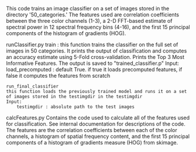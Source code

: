 This code trains an image classifier on a set of images stored in the directory '50_categories.' The features used are correlation coefficients between the three color channels (1-3), a 2-D FFT-based estimate of spectral power in 12 spectral frequency bins (4-16), and the first 15 principal components of the histogram of gradients (HOG).

runClassifier.py
	train : this function trains the classifier on the full set of images in 50 categories. It prints the output of classification and computes an accuracy estimate using 5-Fold cross-validation. Prints the Top 3 Most Informative Features. The output is saved to "trained_classifier.p"
	Input:
		load_precomputed : default True. if true it loads precomputed features, if false it computes the features from scratch

	run_final_classifier
	this function loads the previously trained model and runs it on a set of images stored in the testimgdir in the testimgdir
	Input:
		testimgdir : absolute path to the test images

calcFeatures.py
	Contains the code used to calculate all of the features used for classification. See internal documentation for descriptions of the code. The features are the correlation coefficients between each of the color channels, a histogram of spatial frequency content, and the first 15 principal components of a histogram of gradients measure (HOG) from skimage.
